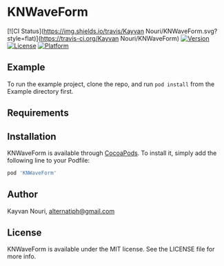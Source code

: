 # KNWaveForm

[![CI Status](https://img.shields.io/travis/Kayvan Nouri/KNWaveForm.svg?style=flat)](https://travis-ci.org/Kayvan Nouri/KNWaveForm)
[![Version](https://img.shields.io/cocoapods/v/KNWaveForm.svg?style=flat)](https://cocoapods.org/pods/KNWaveForm)
[![License](https://img.shields.io/cocoapods/l/KNWaveForm.svg?style=flat)](https://cocoapods.org/pods/KNWaveForm)
[![Platform](https://img.shields.io/cocoapods/p/KNWaveForm.svg?style=flat)](https://cocoapods.org/pods/KNWaveForm)

## Example

To run the example project, clone the repo, and run `pod install` from the Example directory first.

## Requirements

## Installation

KNWaveForm is available through [CocoaPods](https://cocoapods.org). To install
it, simply add the following line to your Podfile:

```ruby
pod 'KNWaveForm'
```

## Author

Kayvan Nouri, alternatiph@gmail.com

## License

KNWaveForm is available under the MIT license. See the LICENSE file for more info.
